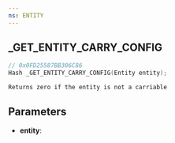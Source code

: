 ```yaml
---
ns: ENTITY
---
```

## _GET_ENTITY_CARRY_CONFIG

```c
// 0x0FD25587BB306C86
Hash _GET_ENTITY_CARRY_CONFIG(Entity entity);
```

```
Returns zero if the entity is not a carriable
```

## Parameters
* **entity**:
